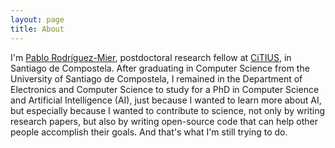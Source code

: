 ```yaml
---
layout: page
title: About
---
```


I'm [Pablo Rodríguez-Mier](https://scholar.google.es/citations?user=o8v__F8AAAAJ&hl=es), postdoctoral research fellow at [CiTIUS](https://citius.usc.es/), in Santiago de Compostela. After graduating in Computer Science from the University of Santiago de Compostela, I remained in the Department of Electronics and Computer Science to study for a PhD in Computer Science and Artificial Intelligence (AI), just because I wanted to learn more about AI, but especially because I wanted to contribute to science, not only by writing research papers, but also by writing open-source code that can help other people accomplish their goals. And that's what I'm still trying to do.
